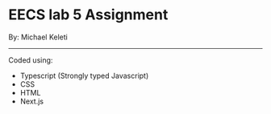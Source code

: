 # EECS lab 5 Assignment

By: Michael Keleti

---

Coded using:

- Typescript (Strongly typed Javascript)
- CSS
- HTML
- Next.js